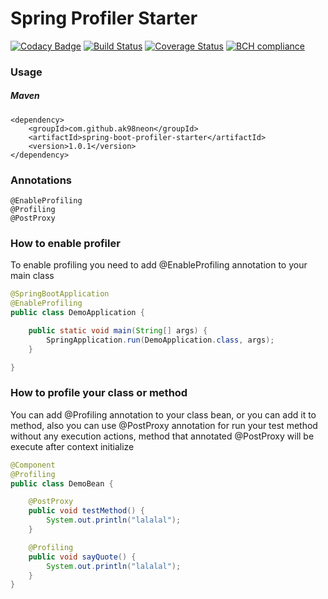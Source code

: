 # Spring Profiler Starter


[![Codacy Badge](https://api.codacy.com/project/badge/Grade/c61114ef947e4a51be90efcf548a13cd)](https://app.codacy.com/manual/ak98neon/spring-boot-profiler-starter?utm_source=github.com&utm_medium=referral&utm_content=ak98neon/spring-boot-profiler-starter&utm_campaign=Badge_Grade_Dashboard)
[![Build Status](https://travis-ci.org/ak98neon/spring-boot-profiler-starter.svg?branch=master)](https://travis-ci.org/github/ak98neon/spring-boot-profiler-starter)
[![Coverage Status](https://coveralls.io/repos/github/ak98neon/spring-boot-profiler-starter/badge.svg?branch=master)](https://coveralls.io/github/ak98neon/spring-boot-profiler-starter?branch=master)
[![BCH compliance](https://bettercodehub.com/edge/badge/ak98neon/spring-boot-profiler-starter?branch=master)](https://bettercodehub.com/)

### Usage
##### Maven
```
<dependency>
    <groupId>com.github.ak98neon</groupId>
    <artifactId>spring-boot-profiler-starter</artifactId>
    <version>1.0.1</version>
</dependency>
```

### Annotations
```text
@EnableProfiling
@Profiling
@PostProxy
```

### How to enable profiler
To enable profiling you need to add @EnableProfiling annotation 
to your main class
```java
@SpringBootApplication
@EnableProfiling
public class DemoApplication {

    public static void main(String[] args) {
        SpringApplication.run(DemoApplication.class, args);
    }

}
```

### How to profile your class or method
You can add @Profiling annotation to your class bean, or you can add it to
method, also you can use @PostProxy annotation for run your test method without any
execution actions, method that annotated @PostProxy will be execute after context initialize
```java
@Component
@Profiling
public class DemoBean {

    @PostProxy
    public void testMethod() {
        System.out.println("lalalal");
    }

    @Profiling
    public void sayQuote() {
        System.out.println("lalalal");
    }
}
```
